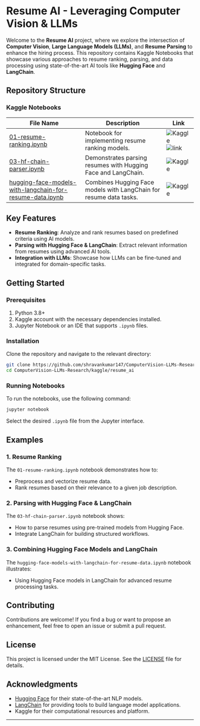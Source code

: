 # Resume AI - Leveraging Computer Vision & LLMs

Welcome to the **Resume AI** project, where we explore the intersection of **Computer Vision**, **Large Language Models (LLMs)**, and **Resume Parsing** to enhance the hiring process. This repository contains Kaggle Notebooks that showcase various approaches to resume ranking, parsing, and data processing using state-of-the-art AI tools like **Hugging Face** and **LangChain**.

## Repository Structure

### Kaggle Notebooks

| File Name                                        | Description                                                       | Link              |
|-------------------------------------------------|-------------------------------------------------------------------|-------------------|
| [01-resume-ranking.ipynb](01-resume-ranking.ipynb) | Notebook for implementing resume ranking models.                  | ![Kaggle](https://img.shields.io/badge/Kaggle-Notebook-blue)![link](https://www.kaggle.com/code/shravankumar147/01-resume-ranking?scriptVersionId=214394202) |
| [03-hf-chain-parser.ipynb](03-hf-chain-parser.ipynb) | Demonstrates parsing resumes with Hugging Face and LangChain.     | ![Kaggle](https://img.shields.io/badge/Kaggle-Notebook-blue) |
| [hugging-face-models-with-langchain-for-resume-data.ipynb](hugging-face-models-with-langchain-for-resume-data.ipynb) | Combines Hugging Face models with LangChain for resume data tasks. | ![Kaggle](https://img.shields.io/badge/Kaggle-Notebook-blue) |

## Key Features

- **Resume Ranking**: Analyze and rank resumes based on predefined criteria using AI models.
- **Parsing with Hugging Face & LangChain**: Extract relevant information from resumes using advanced AI tools.
- **Integration with LLMs**: Showcase how LLMs can be fine-tuned and integrated for domain-specific tasks.

## Getting Started

### Prerequisites
1. Python 3.8+
2. Kaggle account with the necessary dependencies installed.
3. Jupyter Notebook or an IDE that supports `.ipynb` files.

### Installation
Clone the repository and navigate to the relevant directory:
```bash
git clone https://github.com/shravankumar147/ComputerVision-LLMs-Research.git
cd ComputerVision-LLMs-Research/kaggle/resume_ai
```

### Running Notebooks
To run the notebooks, use the following command:
```bash
jupyter notebook
```
Select the desired `.ipynb` file from the Jupyter interface.

## Examples

### 1. Resume Ranking
The `01-resume-ranking.ipynb` notebook demonstrates how to:
- Preprocess and vectorize resume data.
- Rank resumes based on their relevance to a given job description.

### 2. Parsing with Hugging Face & LangChain
The `03-hf-chain-parser.ipynb` notebook shows:
- How to parse resumes using pre-trained models from Hugging Face.
- Integrate LangChain for building structured workflows.

### 3. Combining Hugging Face Models and LangChain
The `hugging-face-models-with-langchain-for-resume-data.ipynb` notebook illustrates:
- Using Hugging Face models in LangChain for advanced resume processing tasks.

## Contributing
Contributions are welcome! If you find a bug or want to propose an enhancement, feel free to open an issue or submit a pull request.

## License
This project is licensed under the MIT License. See the [LICENSE](../LICENSE) file for details.

## Acknowledgments
- [Hugging Face](https://huggingface.co/) for their state-of-the-art NLP models.
- [LangChain](https://langchain.com/) for providing tools to build language model applications.
- Kaggle for their computational resources and platform.

---

